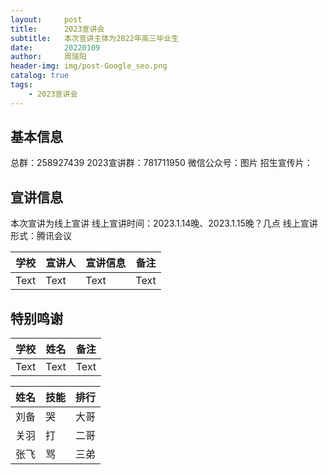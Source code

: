 ```yaml
---
layout:     post
title:      2023宣讲会
subtitle:   本次宣讲主体为2022年高三毕业生
date:       20220109
author:     周瑞阳
header-img: img/post-Google_seo.png
catalog: true
tags:
    - 2023宣讲会
---
```


## 基本信息
总群：258927439
2023宣讲群：781711950
微信公众号：图片
招生宣传片：

## 宣讲信息
本次宣讲为线上宣讲
线上宣讲时间：2023.1.14晚、2023.1.15晚？几点
线上宣讲形式：腾讯会议

| 学校  | 宣讲人  |  宣讲信息 | 备注  |
| -------- | -------- | -------- | -------- |
| Text     | Text     | Text     | Text     |



## 特别鸣谢

| 学校 | 姓名 | 备注 |
| -------- | -------- | -------- |
| Text     | Text     | Text     |


姓名|技能|排行
--|--|--
刘备|哭|大哥
关羽|打|二哥
张飞|骂|三弟

